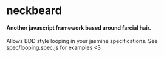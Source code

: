 # neckbeard
#### Another javascript framework based around farcial hair.

Allows BDD style looping in your jasmine specifications. See spec/looping.spec.js for examples <3
